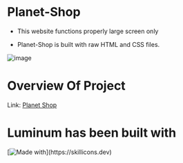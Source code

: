 # Planet-Shop
* This website functions properly large screen only

* Planet-Shop is built with raw HTML and CSS files.

![image](https://github.com/vish2285/Planet-Shop/assets/155484823/05e94e61-ef4b-49ac-aa99-4279835f7c9f)

  
# Overview Of Project
Link: [Planet Shop](https://planet-shopvishwas.netlify.app)

# Luminum has been built with 
[![Made with](https://skillicons.dev/icons?i=html,css,)](https://skillicons.dev)
